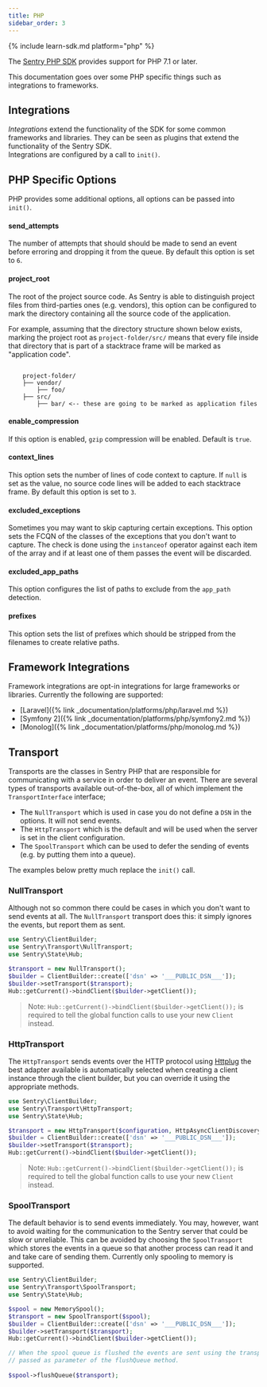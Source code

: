```yaml
---
title: PHP
sidebar_order: 3
---
```


{% include learn-sdk.md platform="php" %}

The [Sentry PHP SDK](https://packagist.org/packages/sentry/sentry) provides
support for PHP 7.1 or later.

This documentation goes over some PHP specific things such as integrations to
frameworks.

## Integrations

*Integrations* extend the functionality of the SDK for some common frameworks and
libraries.  They can be seen as plugins that extend the functionality of the Sentry SDK.  
Integrations are configured by a call to `init()`.

## PHP Specific Options

PHP provides some additional options, all options can be passed into `init()`.

#### send_attempts

The number of attempts that should should be made to send an event before erroring
and dropping it from the queue.
By default this option is set to `6`.

#### project_root

The root of the project source code. As Sentry is able to distinguish project
files from third-parties ones (e.g. vendors), this option can be configured to
mark the directory containing all the source code of the application.

For example, assuming that the directory structure shown below exists, marking
the project root as ``project-folder/src/`` means that every file inside that
directory that is part of a stacktrace frame will be marked as "application
code".

```

    project-folder/
    ├── vendor/
        ├── foo/
    ├── src/
        ├── bar/ <-- these are going to be marked as application files

``` 

#### enable_compression

If this option is enabled, `gzip` compression will be enabled. Default is `true`.

#### context_lines

This option sets the number of lines of code context to capture. If `null` is
set as the value, no source code lines will be added to each stacktrace frame.
By default this option is set to `3`.

#### excluded_exceptions

Sometimes you may want to skip capturing certain exceptions. This option sets
the FCQN of the classes of the exceptions that you don't want to capture. The
check is done using the `instanceof` operator against each item of the array
and if at least one of them passes the event will be discarded.

#### excluded_app_paths

This option configures the list of paths to exclude from the `app_path` detection.

#### prefixes

This option sets the list of prefixes which should be stripped from the filenames
to create relative paths.

## Framework Integrations

Framework integrations are opt-in integrations for large frameworks or libraries.  Currently
the following are supported:

* [Laravel]({% link _documentation/platforms/php/laravel.md %})
* [Symfony 2]({% link _documentation/platforms/php/symfony2.md %})
* [Monolog]({% link _documentation/platforms/php/monolog.md %})

## Transport

Transports are the classes in Sentry PHP that are responsible for communicating
with a service in order to deliver an event. There are several types of transports
available out-of-the-box, all of which implement the `TransportInterface`
interface;

- The `NullTransport` which is used in case you do not define a `DSN` in the options. It will not send events.
- The `HttpTransport` which is the default and will be used when the server
  is set in the client configuration.
- The `SpoolTransport` which can be used to defer the sending of events (e.g.
  by putting them into a queue).
  
The examples below pretty much replace the `init()` call.

### NullTransport

Although not so common there could be cases in which you don't want to send
events at all. The `NullTransport` transport does this: it simply ignores
the events, but report them as sent.

```php
use Sentry\ClientBuilder;
use Sentry\Transport\NullTransport;
use Sentry\State\Hub;

$transport = new NullTransport();
$builder = ClientBuilder::create(['dsn' => '___PUBLIC_DSN___']);
$builder->setTransport($transport);
Hub::getCurrent()->bindClient($builder->getClient());
```

> Note: `Hub::getCurrent()->bindClient($builder->getClient());` is required to tell the global function calls to use your new `Client` instead.

### HttpTransport

The `HttpTransport` sends events over the HTTP protocol using [Httplug](http://httplug.io/) the
best adapter available is automatically selected when creating a client instance
through the client builder, but you can override it using the appropriate methods.

```php
use Sentry\ClientBuilder;
use Sentry\Transport\HttpTransport;
use Sentry\State\Hub;

$transport = new HttpTransport($configuration, HttpAsyncClientDiscovery::find(), MessageFactoryDiscovery::find());
$builder = ClientBuilder::create(['dsn' => '___PUBLIC_DSN___']);
$builder->setTransport($transport);
Hub::getCurrent()->bindClient($builder->getClient());
```

> Note: `Hub::getCurrent()->bindClient($builder->getClient());` is required to tell the global function calls to use your new `Client` instead.

### SpoolTransport

The default behavior is to send events immediately. You may, however, want to
avoid waiting for the communication to the Sentry server that could be slow
or unreliable. This can be avoided by choosing the `SpoolTransport` which
stores the events in a queue so that another process can read it and and take
care of sending them. Currently only spooling to memory is supported.


```php
use Sentry\ClientBuilder;
use Sentry\Transport\SpoolTransport;
use Sentry\State\Hub;

$spool = new MemorySpool();
$transport = new SpoolTransport($spool);
$builder = ClientBuilder::create(['dsn' => '___PUBLIC_DSN___']);
$builder->setTransport($transport);
Hub::getCurrent()->bindClient($builder->getClient());

// When the spool queue is flushed the events are sent using the transport
// passed as parameter of the flushQueue method.
  
$spool->flushQueue($transport);
```
